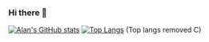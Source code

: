 ### Hi there 👋

[![Alan's GitHub stats](https://github-readme-stats.vercel.app/api?username=AlanCui4080)](https://github.com/AlanCui4080)
[![Top Langs](https://github-readme-stats.vercel.app/api/top-langs/?username=AlanCui4080&layout=compact&hide=c)](https://github.com/anuraghazra/github-readme-stats)
(Top langs removed C)
